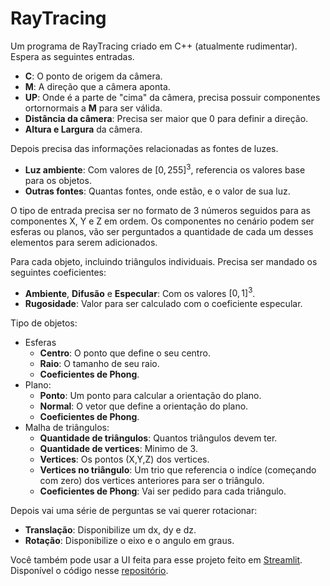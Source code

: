 # RayTracing
Um programa de RayTracing criado em C++ (atualmente rudimentar). <br>
Espera as seguintes entradas.

* **C**: O ponto de origem da câmera.
* **M**: A direção que a câmera aponta.
* **UP**: Onde é a parte de "cima" da câmera, precisa possuir componentes ortornormais a **M** para ser válida.
* **Distância da câmera**: Precisa ser maior que 0 para definir a direção.
* **Altura e Largura** da câmera.

Depois precisa das informações relacionadas as fontes de luzes.
* **Luz ambiente**: Com valores de $[0,255]^3$, referencia os valores base para os objetos.
* **Outras fontes**: Quantas fontes, onde estão, e o valor de sua luz.

O tipo de entrada precisa ser no formato de 3 números seguidos para as componentes X, Y e Z em ordem. Os componentes no cenário podem ser esferas ou planos, vão ser perguntados a quantidade de cada um desses elementos para serem adicionados.

Para cada objeto, incluindo triângulos individuais. Precisa ser mandado os seguintes coeficientes:
*   **Ambiente**, **Difusão** e **Especular**: Com os valores $[0,1]^3$.
* **Rugosidade**: Valor para ser calculado com o coeficiente especular.

Tipo de objetos:

* Esferas
    *   **Centro**: O ponto que define o seu centro.
    *   **Raio**: O tamanho de seu raio.
    *   **Coeficientes de Phong**.
* Plano:
    *   **Ponto**: Um ponto para calcular a orientação do plano.
    *   **Normal**: O vetor que define a orientação do plano.
    *   **Coeficientes de Phong**.
* Malha de triângulos:
    * **Quantidade de triângulos**: Quantos triângulos devem ter.
    * **Quantidade de vertices**: Minimo de 3.
    * **Vertices**: Os pontos (X,Y,Z) dos vertices.
    * **Vertices no triângulo**: Um trio que referencia o indíce (começando com zero) dos vertices anteriores para ser o triângulo.
    *   **Coeficientes de Phong**: Vai ser pedido para cada triângulo.

Depois vai uma série de perguntas se vai querer rotacionar:
* **Translação**: Disponibilize um dx, dy e dz.
* **Rotação**: Disponibilize o eixo e o angulo em graus.

Você também pode usar a UI feita para esse projeto feito em [Streamlit](https://raytracer-phong-alef.streamlit.app/). Disponível o código nesse [repositório](https://github.com/Alef-0/Streamlit_Raytracer).
    
